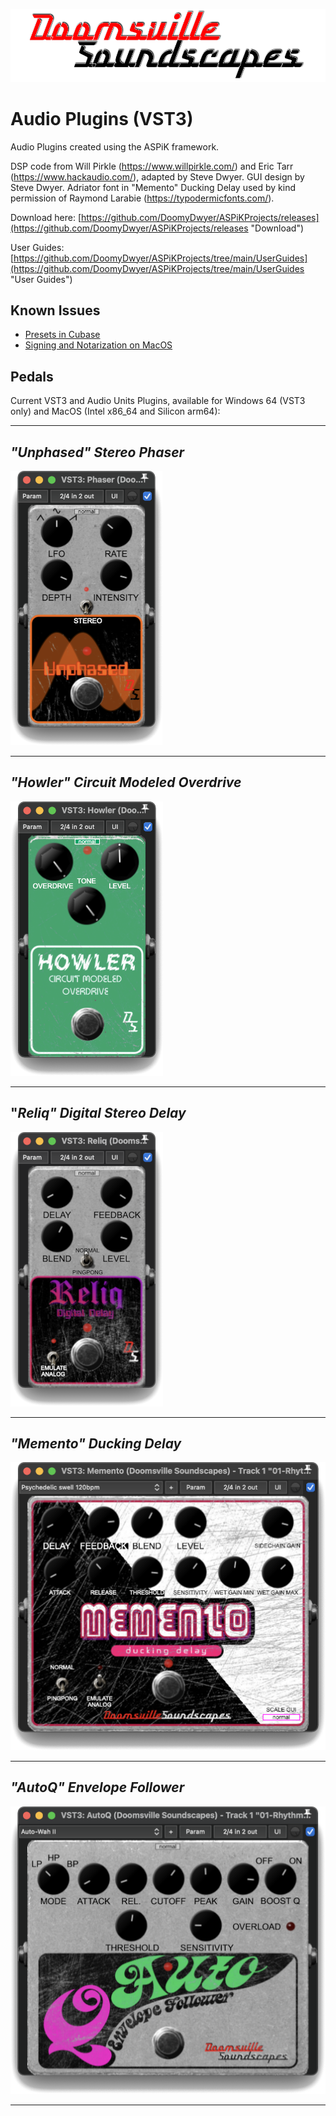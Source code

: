 ![Doomsville Soundscapes](https://github.com/DoomyDwyer/ASPiKProjects/blob/main/pics/DoomsvilleSoundscapes_Merkurius_logo_large.png)

# Audio Plugins (VST3)
Audio Plugins created using the ASPiK framework.

DSP code from Will Pirkle (https://www.willpirkle.com/) and Eric Tarr (https://www.hackaudio.com/), adapted by Steve Dwyer. GUI design by Steve Dwyer. Adriator font in "Memento" Ducking Delay used by kind permission of Raymond Larabie (https://typodermicfonts.com/).

Download here: [https://github.com/DoomyDwyer/ASPiKProjects/releases](https://github.com/DoomyDwyer/ASPiKProjects/releases "Download")

User Guides: [https://github.com/DoomyDwyer/ASPiKProjects/tree/main/UserGuides](https://github.com/DoomyDwyer/ASPiKProjects/tree/main/UserGuides "User Guides")

## Known Issues ##
- [Presets in Cubase](UserGuides/workaround_cubase_presets.md)
- [Signing and Notarization on MacOS](UserGuides/workaround_macos_notarization.md)

## Pedals ##
Current VST3 and Audio Units Plugins, available for Windows 64 (VST3 only) and MacOS (Intel x86_64 and Silicon arm64):

----------

## *"Unphased" Stereo Phaser* ##

![](https://github.com/DoomyDwyer/ASPiKProjects/blob/main/pics/Phaser_screenshot_macos.png)

----------

## *"Howler" Circuit Modeled Overdrive* ##
![](https://github.com/DoomyDwyer/ASPiKProjects/blob/main/pics/Howler_screenshot_macos.png)

----------

## "*Reliq" Digital Stereo Delay* ##
![](https://github.com/DoomyDwyer/ASPiKProjects/blob/main/pics/Reliq_screenshot_macos.png)

----------

## *"Memento" Ducking Delay* ##

![](https://github.com/DoomyDwyer/ASPiKProjects/blob/main/pics/Memento_screenshot_macos.png)

----------

## *"AutoQ" Envelope Follower* ##

![](https://github.com/DoomyDwyer/ASPiKProjects/blob/main/pics/AutoQ_screenshot_macos.png)

----------
